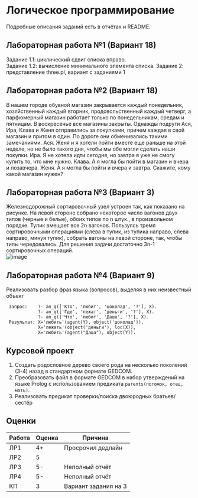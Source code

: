 # Логическое программирование

Подробные описания заданий есть в отчётах и README.

## Лабораторная работа №1 (Вариант 18)

Задание 1.1: циклический сдвиг списка вправо.  
Задание 1.2: вычисление минимального элемента списка.
Задание 2: представление three.pl, вариант с заданиями 1

## Лабораторная работа №2 (Вариант 18)

В нашем городе обувной магазин закрывается каждый понедельник, хозяйственный каждый вторник, продовольственный каждый четверг, а парфюмерный магазин работает только по понедельникам, средам и пятницам. В воскресенье все магазины закрыты. Однажды подруги Ася, Ира, Клава и Женя отправились за покупками, причем каждая в свой магазин и притом в один. По дороге они обменивались такими замечаниями. Ася. Женя и я хотели пойти вместе еще раньше на этой неделе, но не было такого дня, чтобы мы обе могли сделать наши покупки. Ира. Я не хотела идти сегодня, но завтра я уже не смогу купить то, что мне нужно. Клава. А я могла бы пойти в магазин и вчера и позавчера. Женя. А я могла бы пойти и вчера и завтра. Скажите, кому какой магазин нужен?

## Лабораторная работа №3 (Вариант 3)

Железнодорожный сортировочный узел устроен так, как показано на рисунке. На левой стороне собрано некоторое число вагонов двух типов (черные и белые), обоих типов по n штук., в произвольном порядке. Тупик вмещает все 2n вагонов. Пользуясь тремя сортировочными операциями (слева в тупик, из тупика направо, слева направо, минуя тупик), собрать вагоны на левой стороне, так, чтобы типы чередовались. Для решения задачи достаточно 3n-1 сортировочных операций.  
![image](https://user-images.githubusercontent.com/81183518/145717630-afebe128-0ae0-4b70-a8a1-ac88986755e5.png)

## Лабораторная работа №4 (Вариант 9)

Реализовать разбор фраз языка (вопросов), выделяя в них неизвестный объект  

```(Prolog)
 Запрос:    ?- an_q(['Кто', 'любит', 'шоколад', '?'], X).
            ?- an_q(['Где', 'лежат', 'деньги', '?'], X).
            ?- an_q(['Что', 'любит', 'Даша', '?'], X).
 Результат: X='любить'(agent(Y), object('шоколад')),
            X='лежать'(object('деньги'), loc(X)),
            X='любить'(agent("Даша"), object(Y)).
```

## Курсовой проект

1. Создать родословное дерево своего рода на несколько поколений (3-4) назад в стандартном формате GEDCOM.  
2. Преобразовать файл в формате GEDCOM в набор утверждений на языке Prolog с использованием предиката `parents(потомок, отец, мать)`.
3. Реализовать предикат проверки/поиска двоюродных братьев/сестёр

## Оценки

| Работа    | Оценка       |  Причина      |
|----------|--------------|---------------|
|ЛР1    |4+|Просрочил дедлайн|
|ЛР2    |5||
|ЛР3    |5-|Неполный отчёт|
|ЛР4    |5-|Неполный отчёт|
|КП|3|Вариант задания на 3|
